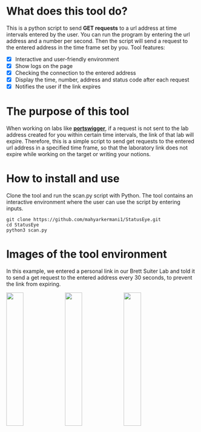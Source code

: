 # What does this tool do?
This is a python script to send **GET requests** to a url address at time intervals entered by the user.
You can run the program by entering the url address and a number per second. Then the script will send a request to the entered address in the time frame set by you.
Tool features:
- [x] Interactive and user-friendly environment
- [x] Show logs on the page
- [x] Checking the connection to the entered address
- [x] Display the time, number, address and status code after each request
- [x] Notifies the user if the link expires

# The purpose of this tool
When working on labs like [**portswigger**](https://portswigger.net/), if a request is not sent to the lab address created for you within certain time intervals, the link of that lab will expire.
Therefore, this is a simple script to send get requests to the entered url address in a specified time frame, so that the laboratory link does not expire while working on the target or writing your notions.

# How to install and use
Clone the tool and run the scan.py script with Python.
The tool contains an interactive environment where the user can use the script by entering inputs.

```
git clone https://github.com/mahyarkermani1/StatusEye.git
cd StatusEye
python3 scan.py
```

# Images of the tool environment
In this example, we entered a personal link in our Brett Suiter Lab and told it to send a get request to the entered address every 30 seconds, to prevent the link from expiring.

<img src="https://github.com/mahyarkermani1/StatusEye/images/menu.png" width="30%"></img> <img src="https://github.com/mahyarkermani1/StatusEye/images/requests.png" width="30%"></img> <img src="https://github.com/mahyarkermani1/StatusEye/images/back.png" width="30%"></img>
